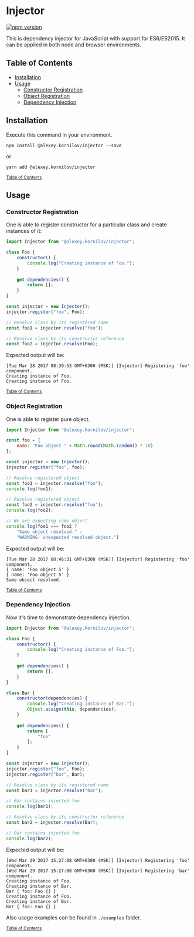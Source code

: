 # Injector

[![npm version](https://img.shields.io/npm/v/@alexey.kornilov/injector.svg?style=flat-square)](https://www.npmjs.com/package/@alexey.kornilov/injector)

This is dependency injector for JavaScript with support for ES6/ES2015. It can 
be applied in both node and browser environments.

## Table of Contents

- [Installation](#installation)
- [Usage](#usage)
	- [Constructor Registration](#constructor-registration)
	- [Object Registration](#object-registration)
	- [Dependency Injection](#dependency-injection)

## Installation

Execute this command in your environment. 

```
npm install @alexey.kornilov/injector --save
```
or

```
yarn add @alexey.kornilov/injector
```

<small>[Table of Contents](#table-of-contents)</small>

## Usage

### Constructor Registration

One is able to register constructor for a particular class and create
instances of it:

```js
import Injector from "@alexey.kornilov/injector";

class Foo {
    constructor() {
        console.log("Creating instance of Foo.");
    }
    
    get dependencies() {
        return [];
    }
}

const injector = new Injector();
injector.register("foo", Foo);

// Resolve class by its registered name
const foo1 = injector.resolve("foo");

// Resolve class by its constructor reference
const foo2 = injector.resolve(Foo);
```

Expected output will be:

```
[Tue Mar 28 2017 08:39:53 GMT+0300 (MSK)] [Injector] Registering 'foo' component.
Creating instance of Foo.
Creating instance of Foo.
```

<small>[Table of Contents](#table-of-contents)</small>

### Object Registration

One is able to register pure object.

```js
import Injector from "@alexey.kornilov/injector";

const foo = {
    name: "Foo object " + Math.round(Math.random() * 10)
};

const injector = new Injector();
injector.register("foo", foo);

// Resolve registered object
const foo1 = injector.resolve("foo");
console.log(foo1);

// Resolve registered object
const foo2 = injector.resolve("foo");
console.log(foo2);

// We are expecting same object
console.log(foo1 === foo2 ? 
    "Same object resolved." : 
    "WARNING: unexpected resolved object.")
```

Expected output will be:

```
[Tue Mar 28 2017 08:46:31 GMT+0300 (MSK)] [Injector] Registering 'foo' component.
{ name: 'Foo object 5' }
{ name: 'Foo object 5' }
Same object resolved.

```

<small>[Table of Contents](#table-of-contents)</small>

### Dependency Injection

Now it's time to demonstrate dependency injection.

```js
import Injector from "@alexey.kornilov/injector";

class Foo {
    constructor() {
        console.log("Creating instance of Foo.");
    }
    
    get dependencies() {
        return [];
    }
}

class Bar {
    constructor(dependencies) {
        console.log("Creating instance of Bar.");
        Object.assign(this, dependencies);
    }
    
    get dependencies() {
        return [
            "foo"
        ];
    }
}

const injector = new Injector();
injector.register("foo", Foo);
injector.register("bar", Bar);

// Resolve class by its registered name
const bar1 = injector.resolve("bar");

// Bar contains injected foo
console.log(bar1);

// Resolve class by its constructor reference
const bar2 = injector.resolve(Bar);

// Bar contains injected foo
console.log(bar2);
```

Expected output will be:

```
[Wed Mar 29 2017 15:27:08 GMT+0300 (MSK)] [Injector] Registering 'foo' component.
[Wed Mar 29 2017 15:27:08 GMT+0300 (MSK)] [Injector] Registering 'bar' component.
Creating instance of Foo.
Creating instance of Bar.
Bar { foo: Foo {} }
Creating instance of Foo.
Creating instance of Bar.
Bar { foo: Foo {} }
```

Also usage examples can be found in `./examples` folder.

<small>[Table of Contents](#table-of-contents)</small>